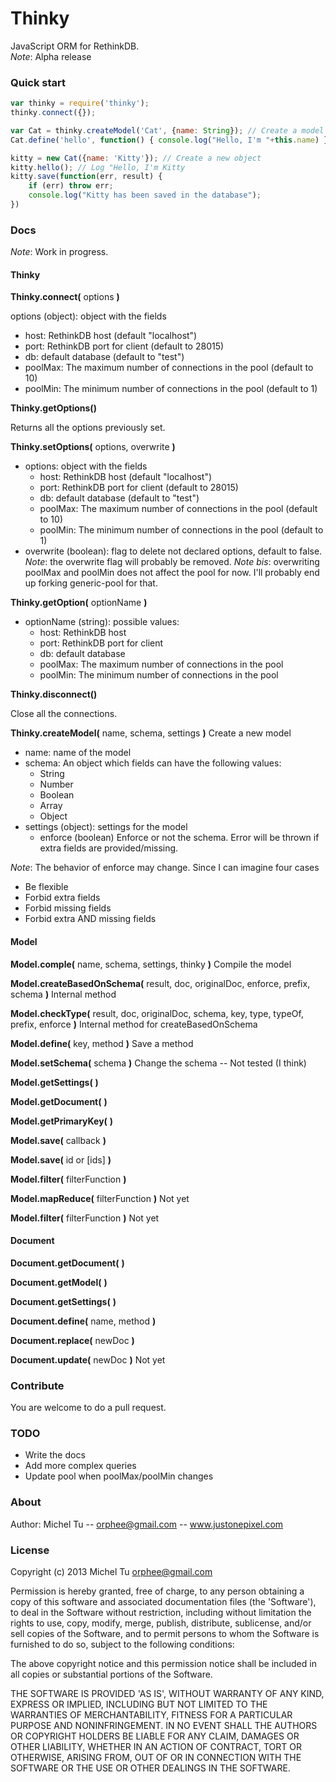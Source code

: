 # Thinky

JavaScript ORM for RethinkDB.  
_Note_: Alpha release

### Quick start 

```javascript
var thinky = require('thinky');
thinky.connect({});

var Cat = thinky.createModel('Cat', {name: String}); // Create a model
Cat.define('hello', function() { console.log("Hello, I'm "+this.name) }); // Create custom methods

kitty = new Cat({name: 'Kitty'}); // Create a new object
kitty.hello(); // Log "Hello, I'm Kitty
kitty.save(function(err, result) {
    if (err) throw err;
    console.log("Kitty has been saved in the database");
})
```

### Docs
_Note_: Work in progress. 

#### Thinky

__Thinky.connect(__ options __)__

options (object): object with the fields
- host: RethinkDB host (default "localhost")
- port: RethinkDB port for client (default to 28015)
- db: default database (default to "test")
- poolMax: The maximum number of connections in the pool (default to 10)
- poolMin: The minimum number of connections in the pool (default to 1)


__Thinky.getOptions()__  

Returns all the options previously set.


__Thinky.setOptions(__ options, overwrite __)__

- options: object with the fields
    - host: RethinkDB host (default "localhost")
    - port: RethinkDB port for client (default to 28015)
    - db: default database (default to "test")
    - poolMax: The maximum number of connections in the pool (default to 10)
    - poolMin: The minimum number of connections in the pool (default to 1)
- overwrite (boolean): flag to delete not declared options, default to false.
_Note_: the overwrite flag will probably be removed.
_Note bis_: overwriting poolMax and poolMin does not affect the pool for now. I'll probably end
up forking generic-pool for that.

__Thinky.getOption(__ optionName __)__

- optionName (string): possible values:
    - host: RethinkDB host
    - port: RethinkDB port for client
    - db: default database
    - poolMax: The maximum number of connections in the pool
    - poolMin: The minimum number of connections in the pool


__Thinky.disconnect()__

Close all the connections.

__Thinky.createModel(__ name, schema, settings __)__
Create a new model
- name: name of the model
- schema: An object which fields can have the following values:
    - String
    - Number
    - Boolean
    - Array
    - Object
- settings (object): settings for the model
    - enforce (boolean)
    Enforce or not the schema. Error will be thrown if extra fields are provided/missing.

_Note_: The behavior of enforce may change. Since I can imagine four cases
- Be flexible
- Forbid extra fields
- Forbid missing fields
- Forbid extra AND missing fields

#### Model
__Model.comple(__ name, schema, settings, thinky __)__
Compile the model

__Model.createBasedOnSchema(__ result, doc, originalDoc, enforce, prefix, schema __)__
Internal method


__Model.checkType(__ result, doc, originalDoc, schema, key, type, typeOf, prefix, enforce __)__
Internal method for createBasedOnSchema


__Model.define(__ key, method __)__
Save a method

__Model.setSchema(__ schema __)__
Change the schema -- Not tested (I think)


__Model.getSettings(__  __)__

__Model.getDocument(__  __)__

__Model.getPrimaryKey(__  __)__

__Model.save(__ callback  __)__

__Model.save(__ id or [ids]  __)__

__Model.filter(__ filterFunction  __)__

__Model.mapReduce(__ filterFunction  __)__
Not yet

__Model.filter(__ filterFunction  __)__
Not yet

#### Document

__Document.getDocument(__  __)__

__Document.getModel(__  __)__

__Document.getSettings(__  __)__

__Document.define(__ name, method  __)__

__Document.replace(__ newDoc  __)__

__Document.update(__ newDoc  __)__
Not yet

### Contribute
You are welcome to do a pull request.


### TODO
- Write the docs
- Add more complex queries
- Update pool when poolMax/poolMin changes

### About
Author: Michel Tu -- orphee@gmail.com -- www.justonepixel.com

### License
Copyright (c) 2013 Michel Tu <orphee@gmail.com>

Permission is hereby granted, free of charge, to any person obtaining a copy of this
software and associated documentation files (the 'Software'), to deal in the Software
without restriction, including without limitation the rights to use, copy, modify, merge,
publish, distribute, sublicense, and/or sell copies of the Software, and to permit
persons to whom the Software is furnished to do so, subject to the following conditions:

The above copyright notice and this permission notice shall be included in all copies or
substantial portions of the Software.

THE SOFTWARE IS PROVIDED 'AS IS', WITHOUT WARRANTY OF ANY KIND, EXPRESS OR IMPLIED,
INCLUDING BUT NOT LIMITED TO THE WARRANTIES OF MERCHANTABILITY, FITNESS FOR A PARTICULAR
PURPOSE AND NONINFRINGEMENT. IN NO EVENT SHALL THE AUTHORS OR COPYRIGHT HOLDERS BE LIABLE
FOR ANY CLAIM, DAMAGES OR OTHER LIABILITY, WHETHER IN AN ACTION OF CONTRACT, TORT OR
OTHERWISE, ARISING FROM, OUT OF OR IN CONNECTION WITH THE SOFTWARE OR THE USE OR OTHER
DEALINGS IN THE SOFTWARE.

